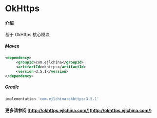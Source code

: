 # OkHttps

#### 介绍

基于 OkHttps 核心模块


##### Maven

```xml
<dependency>
     <groupId>com.ejlchina</groupId>
     <artifactId>okhttps</artifactId>
     <version>3.5.1</version>
</dependency>
```

##### Gradle

```groovy
implementation 'com.ejlchina:okhttps:3.5.1'
```

#### 更多请参阅 [http://okhttps.ejlchina.com/](http://okhttps.ejlchina.com/)
